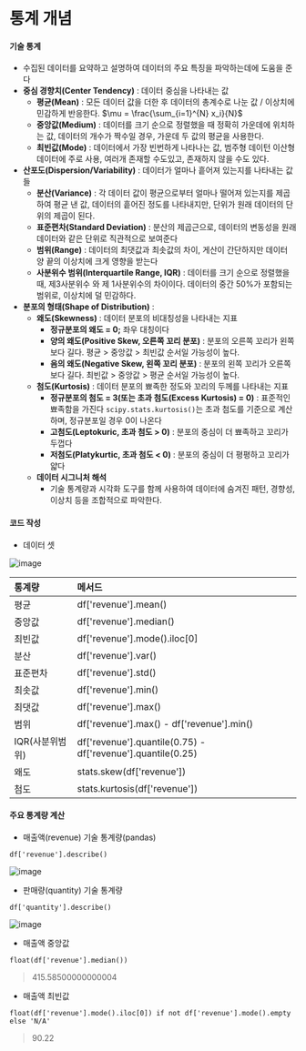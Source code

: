 통계 개념
===

#### 기술 통계
+ 수집된 데이터를 요약하고 설명하여 데이터의 주요 특징을 파악하는데에 도움을 준다
+ **중심 경향치(Center Tendency)** : 데이터 중심을 나타내는 값
  + **평균(Mean)** : 모든 데이터 값을 더한 후 데이터의 총계수로 나눈 값 / 이상치에 민감하게 반응한다. $\mu = \frac{\sum_{i=1}^{N} x_i}{N}$
  + **중앙값(Medium)** : 데이터를 크기 순으로 정렬했을 때 정확히 가운데에 위치하는 값, 데이터의 개수가 짝수일 경우, 가운데 두 값의 평균을 사용한다.
  + **최빈값(Mode)** : 데이터에서 가장 빈번하게 나타나는 값, 범주형 데이턴 이산형 데이터에 주로 사용, 여러개 존재할 수도있고, 존재하지 않을 수도 있다.
+ **산포도(Dispersion/Variability)** : 데이터가 얼마나 흩어져 있는지를 나타내는 값들
  + **분산(Variance)** : 각 데이터 값이 평균으로부터 얼마나 떨어져 있는지를 제곱하여 평균 낸 값, 데이터의 흩어진 정도를 나타내지만, 단위가 원래 데이터의 단위의 제곱이 된다.
  + **표준편차(Standard Deviation)** : 분산의 제곱근으로, 데이터의 변동성을 원래 데이터와 같은 단위로 직관적으로 보여준다
  + **범위(Range)** : 데이터의 최댓값과 최솟값의 차이, 게산이 간단하지만 데이터 양 끝의 이상치에 크게 영향을 받는다
  + **사분위수 범위(Interquartile Range, IQR)** : 데이터를 크기 순으로 정렬했을 때, 제3사분위수 와 제 1사분위수의 차이이다. 데이터의 중간 50%가 포함되는 범위로, 이상치에 덜 민감하다.
+ **분포의 형태(Shape of Distribution)** :
  + **왜도(Skewness)** : 데이터 분포의 비대칭성을 나타내는 지표
    + **정규분포의 왜도 = 0;** 좌우 대칭이다
    + **양의 왜도(Positive Skew, 오른쪽 꼬리 분포)** : 분포의 오른쪽 꼬리가 왼쪽보다 길다. 평균 > 중앙값 > 최빈값 순서일 가능성이 높다.
    + **음의 왜도(Negative Skew, 왼쪽 꼬리 분포)** : 분포의 왼쪽 꼬리가 오른쪽보다 길다. 최빈값 > 중앙값 > 평균 순서일 가능성이 높다.
  + **첨도(Kurtosis)** : 데이터 분포의 뾰족한 정도와 꼬리의 두께를 나타내는 지표
    + **정규분포의 첨도 = 3(또는 초과 첨도(Excess Kurtosis) = 0)** : 표준적인 뾰족함을 가진다 `scipy.stats.kurtosis()`는 초과 첨도를 기준으로 계산하며, 정규분포일 경우 0이 나온다
    + **고첨도(Leptokuric, 초과 첨도 > 0)** : 분포의 중심이 더 뾰족하고 꼬리가 두껍다
    + **저첨도(Platykurtic, 초과 첨도 < 0)** : 분포의 중심이 더 평평하고 꼬리가 얇다
  + **데이터 시그니처 해석**
    + 기술 통계량과 시각화 도구를 함께 사용하여 데이터에 숨겨진 패턴, 경향성, 이상치 등을 조합적으로 파악한다.

#### 코드 작성
+ 데이터 셋
  
![image](https://github.com/user-attachments/assets/267198c3-f6a0-4342-8daa-8b968eeb2114)

| 통계량         | 메서드                                              |
|:--------------|:---------------------------------------------------|
| 평균          | df['revenue'].mean()                               |
| 중앙값        | df['revenue'].median()                             |
| 최빈값        | df['revenue'].mode().iloc[0]                       |
| 분산          | df['revenue'].var()                                |
| 표준편차      | df['revenue'].std()                                |
| 최솟값        | df['revenue'].min()                                |
| 최댓값        | df['revenue'].max()                                |
| 범위          | df['revenue'].max() - df['revenue'].min()          |
| IQR(사분위범위)| df['revenue'].quantile(0.75) - df['revenue'].quantile(0.25) |
| 왜도          | stats.skew(df['revenue'])                          |
| 첨도          | stats.kurtosis(df['revenue'])                      |


#### 주요 통계량 계산
+ 매출액(revenue) 기술 통계량(pandas)
```
df['revenue'].describe()
```
![image](https://github.com/user-attachments/assets/e5446a9e-b557-43bf-b9b9-ee75b2d66537)

+ 판매량(quantity) 기술 통계량
```
df['quantity'].describe()
```
![image](https://github.com/user-attachments/assets/f5cff693-6406-4908-af78-5a117e781635)

+ 매출액 중앙값
```
float(df['revenue'].median())
```
>   
> 415.58500000000004   
>    

+ 매출액 최빈값
```
float(df['revenue'].mode().iloc[0]) if not df['revenue'].mode().empty else 'N/A'
```
>
> 90.22
>   

